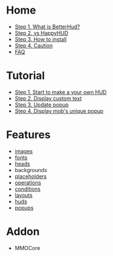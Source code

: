 # Home
- [Step 1. What is BetterHud?](https://github.com/toxicity188/BetterHud/wiki/What-is-BetterHud%3F)
- [Step 2. vs HappyHUD](https://github.com/toxicity188/BetterHud/wiki/vs-HappyHUD)
- [Step 3. How to install](https://github.com/toxicity188/BetterHud/wiki/How-to-install)
- [Step 4. Caution](https://github.com/toxicity188/BetterHud/wiki/Caution)
- [FAQ](https://github.com/toxicity188/BetterHud/wiki/FAQ)
# Tutorial
- [Step 1. Start to make a your own HUD](https://github.com/toxicity188/BetterHud/wiki/Start-to-make-a-your-own-HUD)
- [Step 2. Display custom text](https://github.com/toxicity188/BetterHud/wiki/Display-custom-text)
- [Step 3. Update popup](https://github.com/toxicity188/BetterHud/wiki/Update-popup)
- [Step 4. Display mob's unique popup](https://github.com/toxicity188/BetterHud/wiki/Display-mob's-unique-popup)

# Features
- [images](https://github.com/toxicity188/BetterHud/wiki/images)
- [fonts](https://github.com/toxicity188/BetterHud/wiki/fonts)
- [heads](https://github.com/toxicity188/BetterHud/wiki/heads)
- backgrounds
- [placeholders](https://github.com/toxicity188/BetterHud/wiki/placeholders)
- [operations](https://github.com/toxicity188/BetterHud/wiki/operations)
- [conditions](https://github.com/toxicity188/BetterHud/wiki/conditions)
- [layouts](https://github.com/toxicity188/BetterHud/wiki/layouts)
- [huds](https://github.com/toxicity188/BetterHud/wiki/huds)
- [popups](https://github.com/toxicity188/BetterHud/wiki/popups)


# Addon
- MMOCore